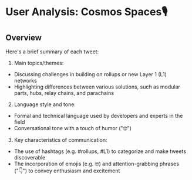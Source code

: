 # User Analysis: Cosmos Spaces🎙️

## Overview

Here's a brief summary of each tweet:

1. Main topics/themes:
- Discussing challenges in building on rollups or new Layer 1 (L1) networks
- Highlighting differences between various solutions, such as modular parts, hubs, relay chains, and parachains

2. Language style and tone:
- Formal and technical language used by developers and experts in the field
- Conversational tone with a touch of humor ("🤓")

3. Key characteristics of communication:
- The use of hashtags (e.g. #rollups, #L1) to categorize and make tweets discoverable
- The incorporation of emojis (e.g. 🤓) and attention-grabbing phrases ("👇") to convey enthusiasm and excitement